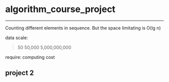 algorithm_course_project
========================

-----------------------
Counting different elements in sequence.
But the space limitating is O(lg n)

data scale:
> 50
> 50,000
> 5,000,000,000

require: computing cost



project 2
-----------------------